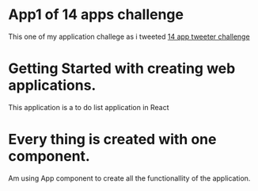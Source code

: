 # App1 of 14 apps challenge
 This one of my application challege as i tweeted
  [14 app tweeter challenge](https://twitter.com/njoash1/status/1352645356211863552)

# Getting Started with creating web applications.

This application is a to do list application in React

# Every thing is created with one component.

Am using App component to create all the functionallity of the application.




